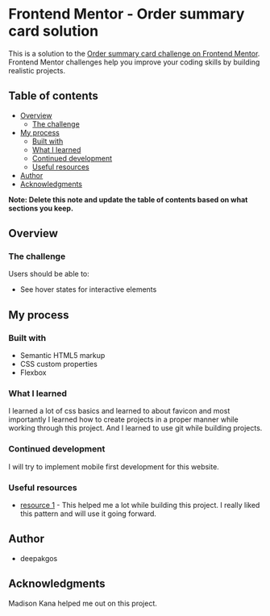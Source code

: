 # Frontend Mentor - Order summary card solution

This is a solution to the [Order summary card challenge on Frontend Mentor](https://www.frontendmentor.io/challenges/order-summary-component-QlPmajDUj). Frontend Mentor challenges help you improve your coding skills by building realistic projects. 

## Table of contents

- [Overview](#overview)
  - [The challenge](#the-challenge)
- [My process](#my-process)
  - [Built with](#built-with)
  - [What I learned](#what-i-learned)
  - [Continued development](#continued-development)
  - [Useful resources](#useful-resources)
- [Author](#author)
- [Acknowledgments](#acknowledgments)

**Note: Delete this note and update the table of contents based on what sections you keep.**

## Overview

### The challenge

Users should be able to:

- See hover states for interactive elements

## My process

### Built with

- Semantic HTML5 markup
- CSS custom properties
- Flexbox

### What I learned

I learned a lot of css basics and learned to about favicon and most importantly I learned how to  create projects in a proper manner while working through this project. And I learned to use git while building projects.

### Continued development

I will try to implement mobile first development for this website.

### Useful resources

- [resource 1](https://www.freecodecamp.org) - This helped me a lot while building this project. I really liked this pattern and will use it going forward.

## Author

- deepakgos

## Acknowledgments

Madison Kana helped me out on this project.
